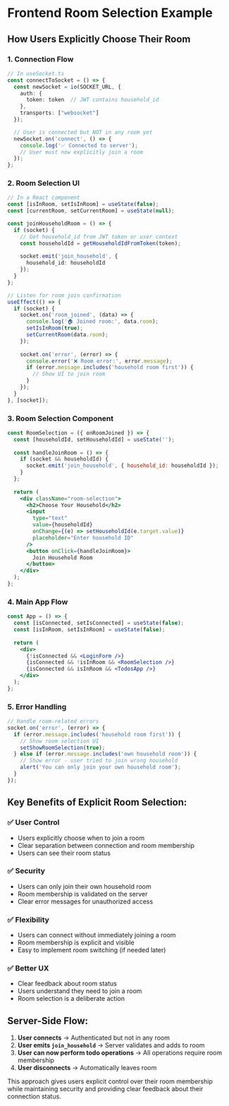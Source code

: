 # Frontend Room Selection Example

## How Users Explicitly Choose Their Room

### 1. **Connection Flow**
```typescript
// In useSocket.ts
const connectToSocket = () => {
  const newSocket = io(SOCKET_URL, {
    auth: {
      token: token  // JWT contains household_id
    },
    transports: ["websocket"]
  });

  // User is connected but NOT in any room yet
  newSocket.on('connect', () => {
    console.log('✅ Connected to server');
    // User must now explicitly join a room
  });
};
```

### 2. **Room Selection UI**
```typescript
// In a React component
const [isInRoom, setIsInRoom] = useState(false);
const [currentRoom, setCurrentRoom] = useState(null);

const joinHouseholdRoom = () => {
  if (socket) {
    // Get household_id from JWT token or user context
    const householdId = getHouseholdIdFromToken(token);
    
    socket.emit('join_household', { 
      household_id: householdId 
    });
  }
};

// Listen for room join confirmation
useEffect(() => {
  if (socket) {
    socket.on('room_joined', (data) => {
      console.log('🏠 Joined room:', data.room);
      setIsInRoom(true);
      setCurrentRoom(data.room);
    });
    
    socket.on('error', (error) => {
      console.error('❌ Room error:', error.message);
      if (error.message.includes('household room first')) {
        // Show UI to join room
      }
    });
  }
}, [socket]);
```

### 3. **Room Selection Component**
```jsx
const RoomSelection = ({ onRoomJoined }) => {
  const [householdId, setHouseholdId] = useState('');
  
  const handleJoinRoom = () => {
    if (socket && householdId) {
      socket.emit('join_household', { household_id: householdId });
    }
  };
  
  return (
    <div className="room-selection">
      <h2>Choose Your Household</h2>
      <input 
        type="text" 
        value={householdId}
        onChange={(e) => setHouseholdId(e.target.value)}
        placeholder="Enter household ID"
      />
      <button onClick={handleJoinRoom}>
        Join Household Room
      </button>
    </div>
  );
};
```

### 4. **Main App Flow**
```jsx
const App = () => {
  const [isConnected, setIsConnected] = useState(false);
  const [isInRoom, setIsInRoom] = useState(false);
  
  return (
    <div>
      {!isConnected && <LoginForm />}
      {isConnected && !isInRoom && <RoomSelection />}
      {isConnected && isInRoom && <TodosApp />}
    </div>
  );
};
```

### 5. **Error Handling**
```typescript
// Handle room-related errors
socket.on('error', (error) => {
  if (error.message.includes('household room first')) {
    // Show room selection UI
    setShowRoomSelection(true);
  } else if (error.message.includes('own household room')) {
    // Show error - user tried to join wrong household
    alert('You can only join your own household room');
  }
});
```

## **Key Benefits of Explicit Room Selection:**

### ✅ **User Control**
- Users explicitly choose when to join a room
- Clear separation between connection and room membership
- Users can see their room status

### ✅ **Security**
- Users can only join their own household room
- Room membership is validated on the server
- Clear error messages for unauthorized access

### ✅ **Flexibility**
- Users can connect without immediately joining a room
- Room membership is explicit and visible
- Easy to implement room switching (if needed later)

### ✅ **Better UX**
- Clear feedback about room status
- Users understand they need to join a room
- Room selection is a deliberate action

## **Server-Side Flow:**

1. **User connects** → Authenticated but not in any room
2. **User emits `join_household`** → Server validates and adds to room
3. **User can now perform todo operations** → All operations require room membership
4. **User disconnects** → Automatically leaves room

This approach gives users explicit control over their room membership while maintaining security and providing clear feedback about their connection status.

